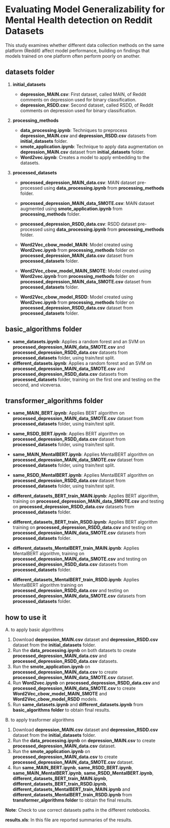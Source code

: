 # Evaluating Model Generalizability for Mental Health detection on Reddit Datasets

This study examines whether different data collection methods on the same platform (Reddit) affect model performance, building on findings that models trained on one platform often perform poorly on another.


## datasets folder

1. **initial_datasets**
   - **depression_MAIN.csv**: First dataset, called MAIN, of Reddit comments on depression used for binary classification.
   - **depression_RSDD.csv**: Second dataset, called RSDD, of Reddit comments on depression used for binary classification.


2. **processing_methods**
   - **data_processing.ipynb**: Techniques to preprocess **depression_MAIN.csv** and **depression_RSDD.csv** datasets from **initial_datasets** folder.   
   - **smote_application.ipynb**: Technique to apply data augmentation on **depression_MAIN.csv** dataset from **initial_datasets** folder.   
   - **Word2vec.ipynb**: Creates a model to apply embedding to the datasets.  


3. **processed_datasets**
   - **processed_depression_MAIN_data.csv**: MAIN dataset pre-processed using **data_processing.ipynb** from **processing_methods** folder.
   - **processed_depression_MAIN_data_SMOTE.csv**: MAIN dataset augmented using **smote_application.ipynb** from **processing_methods** folder.
   - **processed_depression_RSDD_data.csv**: RSDD dataset pre-processed using **data_processing.ipynb** from **processing_methods** folder.

   - **Word2Vec_cbow_model_MAIN**: Model created using **Word2vec.ipynb** from **processing_methods** folder on **processed_depression_MAIN_data.csv** dataset from **processed_datasets** folder.
   - **Word2Vec_cbow_model_MAIN_SMOTE**: Model created using **Word2vec.ipynb** from **processing_methods** folder on **processed_depression_MAIN_data_SMOTE.csv** dataset from **processed_datasets** folder.
   - **Word2Vec_cbow_model_RSDD**: Model created using **Word2vec.ipynb** from **processing_methods** folder on **processed_depression_RSDD_data.csv** dataset from **processed_datasets** folder.


## basic_algorithms folder

- **same_datasets.ipynb**: Applies a random forest and an SVM on **processed_depression_MAIN_data_SMOTE.csv** and **processed_depression_RSDD_data.csv** datasets from **processed_datasets** folder, using train/test split.
- **different_datasets.ipynb**: Applies a random forest and an SVM on **processed_depression_MAIN_data_SMOTE.csv** and **processed_depression_RSDD_data.csv** datasets from **processed_datasets** folder, training on the first one and testing on the second, and viceversa.


## transformer_algorithms folder

- **same_MAIN_BERT.ipynb**: Applies BERT algorithm on **processed_depression_MAIN_data_SMOTE.csv** dataset from **processed_datasets** folder, using train/test split.
- **same_RSDD_BERT.ipynb**: Applies BERT algorithm on **processed_depression_RSDD_data.csv** dataset from **processed_datasets** folder, using train/test split.
- **same_MAIN_MentalBERT.ipynb**: Applies MentalBERT algorithm on **processed_depression_MAIN_data_SMOTE.csv** dataset from **processed_datasets** folder, using train/test split.
- **same_RSDD_MentalBERT.ipynb**: Applies MentalBERT algorithm on **processed_depression_RSDD_data.csv** dataset from **processed_datasets** folder, using train/test split.

- **different_datasets_BERT_train_MAIN.ipynb**: Applies BERT algorithm, training on **processed_depression_MAIN_data_SMOTE.csv** and testing on **processed_depression_RSDD_data.csv** datasets from **processed_datasets** folder.
- **different_datasets_BERT_train_RSDD.ipynb**: Applies BERT algorithm training on **processed_depression_RSDD_data.csv** and testing on **processed_depression_MAIN_data_SMOTE.csv** datasets from **processed_datasets** folder.
- **different_datasets_MentalBERT_train_MAIN.ipynb**: Applies MentalBERT algorithm, training on **processed_depression_MAIN_data_SMOTE.csv** and testing on **processed_depression_RSDD_data.csv** datasets from **processed_datasets** folder.
- **different_datasets_MentalBERT_train_RSDD.ipynb**: Applies MentalBERT algorithm training on **processed_depression_RSDD_data.csv** and testing on **processed_depression_MAIN_data_SMOTE.csv** datasets from **processed_datasets** folder.


## how to use it

A. to apply basic algorithms 

   1. Download **depression_MAIN.csv** dataset and **depression_RSDD.csv** dataset from the **initial_datasets** folder. 
   2. Run the **data_processing.ipynb** on both datasets to create **processed_depression_MAIN_data.csv** and **processed_depression_RSDD_data.csv** datasets.
   3. Run the **smote_application.ipynb** on **processed_depression_MAIN_data.csv** to create **processed_depression_MAIN_data_SMOTE.csv** dataset.
   4. Run **Word2vec.ipynb** on **processed_depression_RSDD_data.csv** and **processed_depression_MAIN_data_SMOTE.csv** to create **Word2Vec_cbow_model_MAIN_SMOTE** and **Word2Vec_cbow_model_RSDD** models.
   5. Run **same_datasets.ipynb** and **different_datasets.ipynb** from **basic_algorithms folder** to obtain final results.


B. to apply trasformer algorithms 

   1. Download **depression_MAIN.csv** dataset and **depression_RSDD.csv** dataset from the **initial_datasets** folder. 
   2. Run the **data_processing.ipynb** on **depression_MAIN.csv** to create **processed_depression_MAIN_data.csv** dataset.
   3. Run the **smote_application.ipynb** on **processed_depression_MAIN_data.csv** to create **processed_depression_MAIN_data_SMOTE.csv** dataset.
   4. Run **same_MAIN_BERT.ipynb**, **same_RSDD_BERT.ipynb**, **same_MAIN_MentalBERT.ipynb**, **same_RSDD_MentalBERT.ipynb**, **different_datasets_BERT_train_MAIN.ipynb**, **different_datasets_BERT_train_RSDD.ipynb**, **different_datasets_MentalBERT_train_MAIN.ipynb** and **different_datasets_MentalBERT_train_RSDD.ipynb** from **transformer_algorithms folder** to obtain the final results.


**Note**: Check to use correct datasets paths in the different notebooks.

**results.xls**: In this file are reported summaries of the results.



